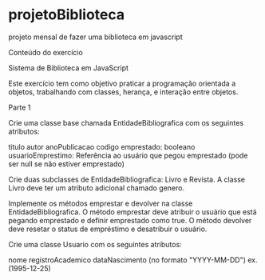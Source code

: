 # projetoBiblioteca
 projeto mensal de fazer uma biblioteca em javascript

Conteúdo do exercício

Sistema de Biblioteca em JavaScript

Este exercício tem como objetivo praticar a programação orientada a objetos, trabalhando com classes, herança, e interação entre objetos.

Parte 1

Crie uma classe base chamada EntidadeBibliografica com os seguintes atributos:

titulo
autor
anoPublicacao
codigo
emprestado: booleano
usuarioEmprestimo: Referência ao usuário que pegou emprestado (pode ser null se não estiver emprestado)

Crie duas subclasses de EntidadeBibliografica: Livro e Revista. A classe Livro deve ter um atributo adicional chamado genero.

Implemente os métodos emprestar e devolver na classe EntidadeBibliografica. O método emprestar deve atribuir o usuário que está pegando emprestado e definir emprestado como true. O método devolver deve resetar o status de empréstimo e desatribuir o usuário.

Crie uma classe Usuario com os seguintes atributos:

nome
registroAcademico
dataNascimento (no formato "YYYY-MM-DD") ex. (1995-12-25)
